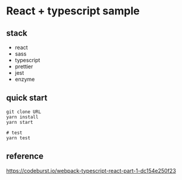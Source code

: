 # React + typescript sample

## stack

- react
- sass
- typescript
- prettier
- jest
- enzyme

## quick start

```
git clone URL
yarn install
yarn start

# test
yarn test
```

## reference

https://codeburst.io/webpack-typescript-react-part-1-dc154e250f23
